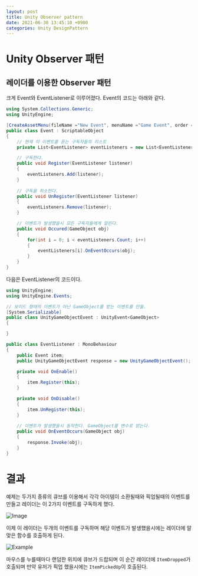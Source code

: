 ```yaml
---
layout: post
title: Unity Observer pattern
date: 2021-06-30 13:45:10 +0900
categories: Unity DesignPattern
---
```


# Unity Observer 패턴

## 레이더를 이용한 Observer 패턴

크게 Event와 EventListener로 이루어졌다. Event의 코드는 아래와 같다.
```C#
using System.Collections.Generic;
using UnityEngine;

[CreateAssetMenu(fileName ="New Event", menuName ="Game Event", order = 52)]
public class Event : ScriptableObject
{
    // 현재 이 이벤트를 듣는 구독자들의 리스트
    private List<EventListener> eventListeners = new List<EventListener>();

    // 구독한다.
    public void Register(EventListener listener)
    {
        eventListeners.Add(listener);
    }
    
    // 구독을 취소한다.
    public void UnRegister(EventListener listener)
    {
        eventListeners.Remove(listener);
    }

    // 이벤트가 발생했을시 모든 구독자들에게 알린다.
    public void Occured(GameObject obj)
    {
        for(int i = 0; i < eventListeners.Count; i++)
        {
            eventListeners[i].OnEventOccurs(obj);
        }
    }
}
```

다음은 EventListener의 코드이다.

```C#
using UnityEngine;
using UnityEngine.Events;

// 보이드 형태의 이벤트가 아닌 GameObject를 받는 이벤트를 만듦.
[System.Serializable]
public class UnityGameObjectEvent : UnityEvent<GameObject>
{

}

public class EventListener : MonoBehaviour
{
    public Event item;
    public UnityGameObjectEvent response = new UnityGameObjectEvent();

    private void OnEnable()
    {
        item.Register(this);
    }

    private void OnDisable()
    {
        item.UnRegister(this);
    }
    
    // 이벤트가 발생했을시 동작한다. GameObject를 변수로 받는다.
    public void OnEventOccurs(GameObject obj)
    {
        response.Invoke(obj);
    }
}
```
# 결과

예제는 두가지 종류의 큐브를 이용해서 각각 아이템이 소환될때와 픽업될때의 이벤트를 만들고 레이더는 이 2가지 이벤트를 구독하게 했다.

![Image](https://user-images.githubusercontent.com/39051679/123892698-0ceb4880-d996-11eb-922a-41b52ff608b7.jpg)

이제 이 레이더는 두개의 이벤트를 구독하며 해당 이벤트가 발생했을시에는 레이더에 알맞은 함수를 호출하게 된다.

![Example](https://user-images.githubusercontent.com/39051679/123892960-7d926500-d996-11eb-9eee-b1a7cff5afdd.gif)

마우스를 누를때마다 랜덤한 위치에 큐브가 드랍되며 이 순간 레이더에 `ItemDropped`가 호출되며 만약 유저가 픽업 했을시에는 `ItemPickedUp`이 호출된다.